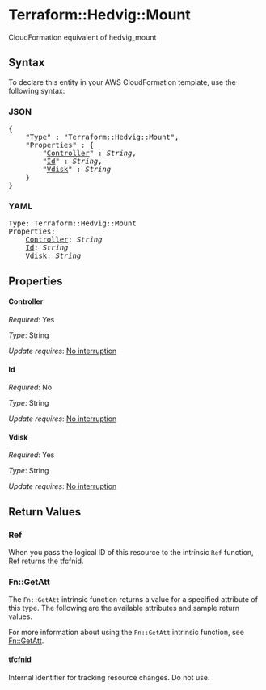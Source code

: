 # Terraform::Hedvig::Mount

CloudFormation equivalent of hedvig_mount

## Syntax

To declare this entity in your AWS CloudFormation template, use the following syntax:

### JSON

<pre>
{
    "Type" : "Terraform::Hedvig::Mount",
    "Properties" : {
        "<a href="#controller" title="Controller">Controller</a>" : <i>String</i>,
        "<a href="#id" title="Id">Id</a>" : <i>String</i>,
        "<a href="#vdisk" title="Vdisk">Vdisk</a>" : <i>String</i>
    }
}
</pre>

### YAML

<pre>
Type: Terraform::Hedvig::Mount
Properties:
    <a href="#controller" title="Controller">Controller</a>: <i>String</i>
    <a href="#id" title="Id">Id</a>: <i>String</i>
    <a href="#vdisk" title="Vdisk">Vdisk</a>: <i>String</i>
</pre>

## Properties

#### Controller

_Required_: Yes

_Type_: String

_Update requires_: [No interruption](https://docs.aws.amazon.com/AWSCloudFormation/latest/UserGuide/using-cfn-updating-stacks-update-behaviors.html#update-no-interrupt)

#### Id

_Required_: No

_Type_: String

_Update requires_: [No interruption](https://docs.aws.amazon.com/AWSCloudFormation/latest/UserGuide/using-cfn-updating-stacks-update-behaviors.html#update-no-interrupt)

#### Vdisk

_Required_: Yes

_Type_: String

_Update requires_: [No interruption](https://docs.aws.amazon.com/AWSCloudFormation/latest/UserGuide/using-cfn-updating-stacks-update-behaviors.html#update-no-interrupt)

## Return Values

### Ref

When you pass the logical ID of this resource to the intrinsic `Ref` function, Ref returns the tfcfnid.

### Fn::GetAtt

The `Fn::GetAtt` intrinsic function returns a value for a specified attribute of this type. The following are the available attributes and sample return values.

For more information about using the `Fn::GetAtt` intrinsic function, see [Fn::GetAtt](https://docs.aws.amazon.com/AWSCloudFormation/latest/UserGuide/intrinsic-function-reference-getatt.html).

#### tfcfnid

Internal identifier for tracking resource changes. Do not use.

